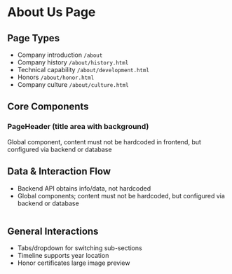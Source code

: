 # About Us Page

## Page Types
- Company introduction `/about`
- Company history `/about/history.html`
- Technical capability `/about/development.html`
- Honors `/about/honor.html`
- Company culture `/about/culture.html`

## Core Components
### PageHeader (title area with background)
Global component, content must not be hardcoded in frontend, but configured via backend or database

## Data & Interaction Flow
- Backend API obtains info/data, not hardcoded
- Global components; content must not be hardcoded, but configured via backend or database
```tsx

```

## General Interactions
- Tabs/dropdown for switching sub-sections
- Timeline supports year location
- Honor certificates large image preview
